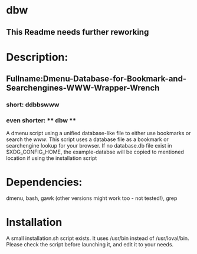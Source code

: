 # dbw
## This Readme needs further reworking ###
# Description:
## Fullname:Dmenu-Database-for-Bookmark-and-Searchengines-WWW-Wrapper-Wrench
### short: ddbbswww ### 
### even shorter: ** dbw ** ### 

A dmenu script using a unified database-like file to either use bookmarks or search the _www_\.
This script uses a database file as a bookmark or searchengine lookup for your browser.
If no database.db file exist in $XDG_CONFIG_HOME, the example-databse will be copied to mentioned location if using the installation script
 
# Dependencies:
dmenu, bash, gawk (other versions might work too - not tested!), grep

# Installation
A small installation.sh script exists. It uses /usr/bin instead of /usr/loval/bin.
Please check the script before launching it, and edit it to your needs.

